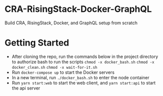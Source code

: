 # CRA-RisingStack-Docker-GraphQL
Build CRA, RisingStack, Docker, and GraphQL setup from scratch

# Getting Started
- After cloning the repo, run the commands below in the project directory to authorize bash to run the scripts
    `chmod -x docker_bash.sh`
    `chmod -x docker_clean.sh`
    `chmod -x wait-for-it.sh`
- Run `docker-compose up` to start the Docker servers
- In a new terminal, run `./docker_bash.sh` to enter the node container
- Run `yarn start:web` to start the web client, and `yarn start:api` to start the api server
